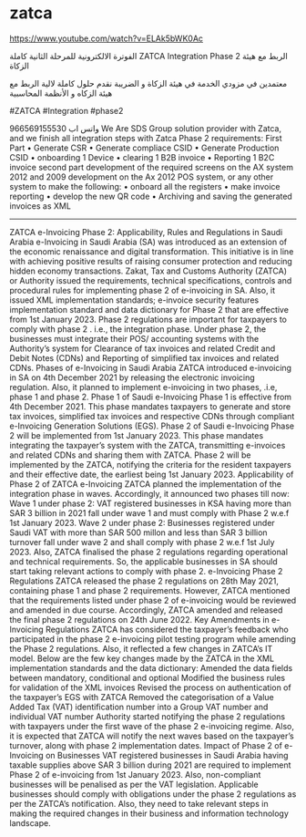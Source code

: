 

# zatca

https://www.youtube.com/watch?v=ELAk5bWK0Ac


الفوترة الالكترونية للمرحلة الثانية كاملة ZATCA Integration Phase 2 الربط مع هيئة الزكاة

معتمدين في مزودي الخدمة في هيئة الزكاة و الضريبة 
نقدم حلول كاملة لالية الربط مع هيئة الزكاه و الأنظمة المحاسبية

#ZATCA    #Integration #phase2 


واتس اب 966569155530
We Are SDS Group solution provider with Zatca, and we finish all integration steps with Zatca Phase 2 requirements:
First Part
•	Generate CSR
•	Generate compliace CSID
•	Generate Production CSID
•	onboarding 1 Device
•	clearing 1 B2B invoice
•	Reporting 1 B2C invoice
second part
development of the required screens on the AX system 2012 and 2009 development on the Ax 2012 POS system, or any other system to make the following:
•	onboard all the registers
•	make invoice reporting
•	develop the new QR code
•	Archiving and saving the generated invoices as XML
________________________________________
ZATCA e-Invoicing Phase 2: Applicability, Rules and Regulations in Saudi Arabia
e-Invoicing in Saudi Arabia (SA) was introduced as an extension of the economic renaissance and digital transformation. This initiative is in line with achieving positive results of raising consumer protection and reducing hidden economy transactions.
Zakat, Tax and Customs Authority (ZATCA) or Authority issued the requirements, technical specifications, controls and procedural rules for implementing phase 2 of e-invoicing in SA. Also, it issued XML implementation standards; e-invoice security features implementation standard and data dictionary for Phase 2 that are effective from 1st January 2023.
Phase 2 regulations are important for taxpayers to comply with phase 2 . i.e., the integration phase. Under phase 2, the businesses must integrate their POS/ accounting systems with the Authority’s system for
Clearance of tax invoices and related Credit and Debit Notes (CDNs) and Reporting of simplified tax invoices and related CDNs.
Phases of e-Invoicing in Saudi Arabia
ZATCA introduced e-invoicing in SA on 4th December 2021 by releasing the electronic invoicing regulation. Also, it planned to implement e-invoicing in two phases, .i.e, phase 1 and phase 2.
Phase 1 of Saudi e-Invoicing
Phase 1 is effective from 4th December 2021. This phase mandates taxpayers to generate and store tax invoices, simplified tax invoices and respective CDNs through compliant e-Invoicing Generation Solutions (EGS).
Phase 2 of Saudi e-Invoicing
Phase 2 will be implemented from 1st January 2023. This phase mandates integrating the taxpayer’s system with the ZATCA, transmitting e-invoices and related CDNs and sharing them with ZATCA. Phase 2 will be implemented by the ZATCA, notifying the criteria for the resident taxpayers and their effective date, the earliest being 1st January 2023.
Applicability of Phase 2 of ZATCA e-Invoicing
ZATCA planned the implementation of the integration phase in waves. Accordingly, it announced two phases till now:
Wave 1 under phase 2: VAT registered businesses in KSA having more than SAR 3 billion in 2021 fall under wave 1 and must comply with Phase 2 w.e.f 1st January 2023. Wave 2 under phase 2: Businesses registered under Saudi VAT with more than SAR 500 millon and less than SAR 3 billion turnover fall under wave 2 and shall comply with phase 2 w.e.f 1st July 2023. Also, ZATCA finalised the phase 2 regulations regarding operational and technical requirements. So, the applicable businesses in SA should start taking relevant actions to comply with phase 2.
e-Invoicing Phase 2 Regulations
ZATCA released the phase 2 regulations on 28th May 2021, containing phase 1 and phase 2 requirements. However, ZATCA mentioned that the requirements listed under phase 2 of e-invoicing would be reviewed and amended in due course. Accordingly, ZATCA amended and released the final phase 2 regulations on 24th June 2022.
Key Amendments in e-Invoicing Regulations
ZATCA has considered the taxpayer’s feedback who participated in the phase 2 e-invoicing pilot testing program while amending the Phase 2 regulations. Also, it reflected a few changes in ZATCA’s IT model.
Below are the few key changes made by the ZATCA in the XML implementation standards and the data dictionary:
Amended the data fields between mandatory, conditional and optional Modified the business rules for validation of the XML invoices Revised the process on authentication of the taxpayer’s EGS with ZATCA Removed the categorisation of a Value Added Tax (VAT) identification number into a Group VAT number and individual VAT number Authority started notifying the phase 2 regulations with taxpayers under the first wave of the phase 2 e-invoicing regime. Also, it is expected that ZATCA will notify the next waves based on the taxpayer’s turnover, along with phase 2 implementation dates.
Impact of Phase 2 of e-Invoicing on Businesses
VAT registered businesses in Saudi Arabia having taxable supplies above SAR 3 billion during 2021 are required to implement Phase 2 of e-invoicing from 1st January 2023. Also, non-compliant businesses will be penalised as per the VAT legislation.
Applicable businesses should comply with obligations under the phase 2 regulations as per the ZATCA’s notification. Also, they need to take relevant steps in making the required changes in their business and information technology landscape.

